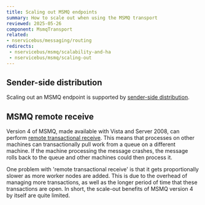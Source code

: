 ```yaml
---
title: Scaling out MSMQ endpoints
summary: How to scale out when using the MSMQ transport
reviewed: 2025-05-26
component: MsmqTransport
related:
- nservicebus/messaging/routing
redirects:
 - nservicebus/msmq/scalability-and-ha
 - nservicebus/msmq/scaling-out
---
```



## Sender-side distribution

Scaling out an MSMQ endpoint is supported by [sender-side distribution](sender-side-distribution.md).

## MSMQ remote receive

Version 4 of MSMQ, made available with Vista and Server 2008, can perform [remote transactional receive](https://msdn.microsoft.com/en-us/library/ms700128.aspx). This means that processes on other machines can transactionally pull work from a queue on a different machine. If the machine processing the message crashes, the message rolls back to the queue and other machines could then process it.

One problem with 'remote transactional receive' is that it gets proportionally slower as more worker nodes are added. This is due to the overhead of managing more transactions, as well as the longer period of time that these transactions are open. In short, the scale-out benefits of MSMQ version 4 by itself are quite limited.

